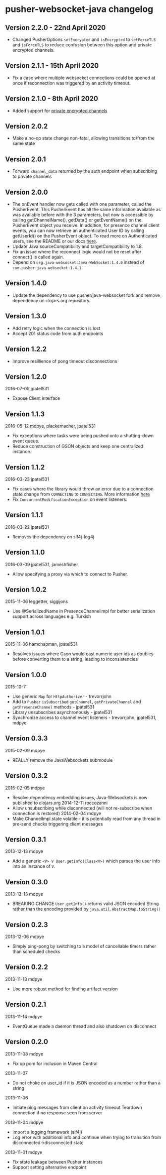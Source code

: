 # pusher-websocket-java changelog

## Version 2.2.0 - 22nd April 2020

* Changed PusherOptions `setEncrypted` and `isEncrypted` to `setForceTLS` and `isForceTLS` to reduce confusion between this option and private encrypted channels.

## Version 2.1.1 - 15th April 2020

* Fix a case where multiple websocket connections could be opened at once
  if reconnection was triggered by an activity timeout.

## Version 2.1.0 - 8th April 2020

* Added support for [private encrypted channels](https://pusher.com/docs/channels/using_channels/encrypted-channels)

## Version 2.0.2

* Make a no-op state change non-fatal, allowing transitions to/from the same state

## Version 2.0.1

* Forward `channel_data` returned by the auth endpoint when subscribing to private channels

## Version 2.0.0

* The onEvent handler now gets called with one parameter, called the PusherEvent. This PusherEvent has all the same information available as was available before with the 3 parameters, but now is accessible by calling getChannelName(), getData() or getEventName() on the PusherEvent object you receive. In addition, for presence channel client events, you can now retrieve an authenticated User ID by calling getUserId() on the PusherEvent object. To read more on Authenticated users, see the README or our docs [here](https://pusher.com/docs/channels/using_channels/events#user-id-in-client-events).
* Update Java sourceCompatibility and targetCompatibility to 1.8.
* Fix an issue where the reconnect logic would not be reset after connect() is called again.
* Depend on `org.java-websocket:Java-WebSocket:1.4.0` instead of `com.pusher:java-websocket:1.4.1`.

## Version 1.4.0
* Update the dependency to use pusher/java-websocket fork and remove dependency on clojars.org repository.

## Version 1.3.0
* Add retry logic when the connection is lost
* Accept 201 status code from auth endpoints

## Version 1.2.2

 * Improve resillience of pong timeout disconnections

## Version 1.2.0

2016-07-05 jpatel531

  * Expose Client interface

## Version 1.1.3

2016-05-12 mdpye, plackemacher, jpatel531

  * Fix exceptions where tasks were being pushed onto a shutting-down event queue.
  * Reduce construction of GSON objects and keep one centralized instance.

## Version 1.1.2

2016-03-23 jpatel531

  * Fix cases where the library would throw an error due to a connection state change
    from `CONNECTING` to `CONNECTING`. More information [here](https://github.com/pusher/pusher-websocket-java/pull/102)
  * Fix `ConcurrentModificationException` on event listeners.

## Version 1.1.1

2016-03-22 jpatel531

  * Removes the dependency on slf4j-log4j

## Version 1.1.0

2016-03-09 jpatel531, jameshfisher

  * Allow specifying a proxy via which to connect to Pusher.

## Version 1.0.2

2015-11-06 leggetter, siggijons
  * Use @SerializedName in PresenceChannelImpl for better serialization support across languages e.g. Turkish

## Version 1.0.1

2015-11-06 hamchapman, jpatel531
  * Resolves issues where Gson would cast numeric user ids as doubles before converting them to a string, leading to inconsistencies

## Version 1.0.0

2015-10-7
  * Use generic `Map` for `HttpAuthorizer` - trevorrjohn
  * Add to `Pusher` `isSubscribed` `getChannel`, `getPrivateChannel` and `getPresenceChannel` methods - jpatel531
  * Library unsubscribes asynchronously - jpatel531
  * Synchronize access to channel event listeners - trevorrjohn, jpatel531, mdpye

## Version 0.3.3
2015-02-09 mdpye
 * REALLY remove the JavaWebsockets submodule

## Version 0.3.2
2015-02-05 mdpye
 * Resolve dependency embedding issues, Java-Websockets is now published to clojars.org
2014-12-11 roccozanni
 * Allow unsubscribing while disconnected (will not re-subscribe when connection is restored)
2014-02-04 mdpye
 * Make ChannelImpl.state volatile - it is potentially read from any thread in pre-send checks triggering client messages

## Version 0.3.1
2013-12-13 mdpye
 * Add a generic `<V> V User.getInfo(Class<V>)` which parses the user info into an instance of `V`.

## Version 0.3.0
2013-12-13 mdpye
 * BREAKING CHANGE `User.getInfo()` returns valid JSON encoded String rather than the encoding provided by `java.util.AbstractMap.toString()`

## Version 0.2.3
2013-12-06 mdpye
 * Simply ping-pong by switching to a model of cancellable timers rather than scheduled checks

## Version 0.2.2
2013-11-18 mdpye
 * Use more robust method for finding artifact version

## Version 0.2.1
2013-11-14 mdpye
 * EventQueue made a daemon thread and also shutdown on disconnect

## Version 0.2.0
2013-11-08 mdpye
 * Fix up pom for inclusion in Maven Central

2013-11-07
 * Do not choke on user_id if it is JSON encoded as a number
   rather than a string

2013-11-06
 * Initiate ping messages from client on activity timeout
   Teardown connection if no response seen from server

2013-11-04 mdpye
 * Import a logging framework (slf4j)
 * Log error with additional info and continue when trying to
   transition from disconnected->disconnected state

2013-11-01 mdpye
 * Fix state leakage between Pusher instances
 * Support setting alternative endpoint
